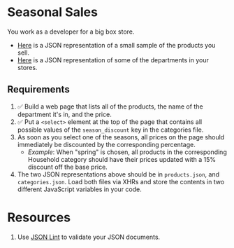 # Seasonal Sales

You work as a developer for a big box store.

- [Here](assets/json/products.json) is a JSON representation of a small sample of the products you sell.
- [Here](assets/json/categories.json) is a JSON representation of some of the departments in your stores.

## Requirements

1. :white_check_mark: Build a web page that lists all of the products, the name of the department it's in, and the price.
1. :white_check_mark: Put a `<select>` element at the top of the page that contains all possible values of the `season_discount` key in the categories file.
1. As soon as you select one of the seasons, all prices on the page should immediately be discounted by the corresponding percentage.
   - _Example_: When "spring" is chosen, all products in the corresponding Household category should have their prices updated with a 15% discount off the base price.
1. The two JSON representations above should be in `products.json`, and `categories.json`. Load both files via XHRs and store the contents in two different JavaScript variables in your code.

# Resources

1. Use [JSON Lint](http://www.jsonlint.com) to validate your JSON documents.